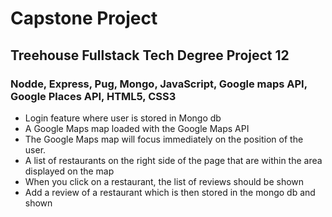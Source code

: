 # Capstone Project
## Treehouse Fullstack Tech Degree Project 12
### Nodde, Express, Pug, Mongo, JavaScript, Google maps API, Google Places API, HTML5, CSS3

* Login feature where user is stored in Mongo db
* A Google Maps map loaded with the Google Maps API
* The Google Maps map will focus immediately on the position of the user.
* A list of restaurants on the right side of the page that are within the area displayed on the map
* When you click on a restaurant, the list of reviews should be shown
* Add a review of a restaurant which is then stored in the mongo db and shown

